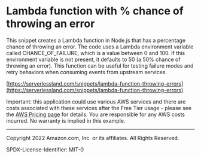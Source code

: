 # Lambda function with % chance of throwing an error

This snippet creates a Lambda function in Node.js that has a percentage chance of throwing an error. The code uses a Lambda environment variable called CHANCE_OF_FAILURE, which is a value between 0 and 100. If this environment variable is not present, it defaults to 50 (a 50% chance of throwing an error). This function can be useful for testing failure modes and retry behaviors when consuming events from upstream services.

[https://serverlessland.com/snippets/lambda-function-throwing-errors](https://serverlessland.com/snippets/lambda-function-throwing-errors)

Important: this application could use various AWS services and there are costs associated with these services after the Free Tier usage - please see the [AWS Pricing page](https://aws.amazon.com/pricing/) for details. You are responsible for any AWS costs incurred. No warranty is implied in this example.

---

Copyright 2022 Amazon.com, Inc. or its affiliates. All Rights Reserved.

SPDX-License-Identifier: MIT-0
